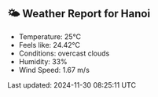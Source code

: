 <!-- WEATHER-START -->
## 🌤 Weather Report for Hanoi

- Temperature: 25°C
- Feels like: 24.42°C
- Conditions: overcast clouds
- Humidity: 33%
- Wind Speed: 1.67 m/s

Last updated: 2024-11-30 08:25:11 UTC
<!-- WEATHER-END -->
